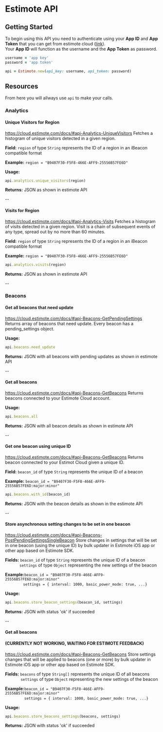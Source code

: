 # Estimote API  
## Getting Started
To begin using this API you need to authenticate using your **App ID** and **App Token** that you can get from estimote cloud ([link](https://cloud.estimote.com/#/apps)).  
Your **App ID** will function as the username and the **App Token** as password.

~~~ruby
username = 'app key'
password = 'app token'

api = Estimote.new(api_key: username, api_token: password)
~~~  

## Resources

From here you will allways use `api` to make your calls.

### Analytics

#### Unique Visitors for Region

<https://cloud.estimote.com/docs/#api-Analytics-UniqueVisitors> Fetches a histogram of unique visitors detected in a given region.

**Field:** `region` of type `String` represents the ID of a region in an iBeacon compatible format

**Example:** `region = "B9407F30-F5F8-466E-AFF9-25556B57FE6D"`

**Usage:** 

~~~ruby
api.analytics.unique_visitors(region)
~~~

**Returns:**  JSON as shown in estimote API  

--

#### Visits for Region

<https://cloud.estimote.com/docs/#api-Analytics-Visits> Fetches a histogram of visits detected in a given region. Visit is a chain of subsequent events of any type, spread out by no more than 60 minutes.

**Field:** `region` of type `String` represents the ID of a region in an iBeacon compatible format

**Example:** `region = "B9407F30-F5F8-466E-AFF9-25556B57FE6D"`

~~~ruby
api.analytics.visits(region)
~~~

**Returns:**  JSON as shown in estimote API

--

### Beacons

#### Get all beacons that need update 
<https://cloud.estimote.com/docs/#api-Beacons-GetPendingSettings> Returns array of beacons that need update. Every beacon has a pending_settings object.

**Usage:**  

~~~ruby
api.beacons.need_update
~~~

**Returns:**  JSON with all beacons with pending updates as shown in estimote API  

--

#### Get all beacons
<https://cloud.estimote.com/docs/#api-Beacons-GetBeacons> Returns beacons connected to your Estimote Cloud account.

**Usage:**  

~~~ruby
api.beacons.all
~~~

**Returns:**  JSON with all beacon details as shown in estimote API  

--

#### Get one beacon using unique ID
<https://cloud.estimote.com/docs/#api-Beacons-GetBeacons> Returns beacon connected to your Estimot Cloud given a unique ID.

**Field:** `beacon_id` of type `String` represents the unique ID of a beacon

**Example:** `beacon_id = "B9407F30-F5F8-466E-AFF9-25556B57FE6D:major:minor"`

~~~ruby
api.beacons.with_id(beacon_id)
~~~

**Returns:**  JSON with the beacon details as shown in the estimote API

--

#### Store asynchronous setting changes to be set in one beacon

<https://cloud.estimote.com/docs/#api-Beacons-PostPendingSettingsSingleBeacon> Store changes in settings that will be set in one beacon (using the unique ID) by bulk updater in Estimote iOS app or other app based on Estimote SDK.

**Fields:** `beacon_id` of type `String` represents the unique ID of a beacon  
&nbsp;&nbsp;&nbsp;&nbsp;&nbsp;&nbsp;&nbsp;&nbsp;&nbsp;&nbsp;&nbsp;&nbsp;`settings` of type `Object` representing the new settings of the beacon

**Example:**`beacon_id = "B9407F30-F5F8-466E-AFF9-25556B57FE6D:major:minor"`  
&nbsp;&nbsp;&nbsp;&nbsp;&nbsp;&nbsp;&nbsp;&nbsp;&nbsp;&nbsp;&nbsp;&nbsp;&nbsp;&nbsp;&nbsp;`settings = { interval: 1000, basic_power_mode: true, ...} `

**Usage:**  

~~~ruby
api.beacons.store_beacon_settings(beacon_id, settings)
~~~

**Returns:**  JSON with status 'ok' if succeeded 

--

#### Get all beacons
#### (CURRENTLY NOT WORKING, WAITING FOR ESTIMOTE FEEDBACK)  
<https://cloud.estimote.com/docs/#api-Beacons-GetBeacons> Store settings changes that will be applied to beacons (one or more) by bulk updater in Estimote iOS app or other app based on Estimote SDK.  

**Fields:** `beacons` of type `String[]` represents the unique ID of all beacons  
&nbsp;&nbsp;&nbsp;&nbsp;&nbsp;&nbsp;&nbsp;&nbsp;&nbsp;&nbsp;&nbsp;&nbsp; 
`settings` of type `Object` representing the new settings of the beacon

**Example:**`beacon_id = "B9407F30-F5F8-466E-AFF9-25556B57FE6D:major:minor"`  
&nbsp;&nbsp;&nbsp;&nbsp;&nbsp;&nbsp;&nbsp;&nbsp;&nbsp;&nbsp;&nbsp;&nbsp;&nbsp;&nbsp;&nbsp;
`settings = { interval: 1000, basic_power_mode: true, ...} `

**Usage:**  

~~~ruby
api.beacons.store_beacons_settings(beacons, settings)
~~~

**Returns:**  JSON with status 'ok' if succeeded  

